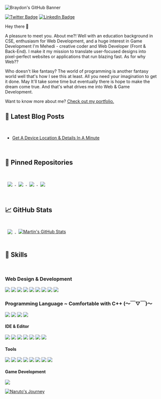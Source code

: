 ![Braydon's GitHub Banner](./assets/mhcover.jpg)


[![Twitter Badge](https://img.shields.io/badge/Medium-Profile-informational?style=flat&logo=medium&logoColor=white&color=1CA2F1)](https://medium.com/@mehediishere)
[![LinkedIn Badge](https://img.shields.io/badge/LinkedIn-Profile-informational?style=flat&logo=linkedin&logoColor=white&color=0D76A8)](https://www.linkedin.com/in/mh-mehedi-hasan/)

Hey there 👋

A pleasure to meet you. About me?! Well with an education background in CSE, enthusiasm for Web Development, and a huge interest in Game Development I'm Mehedi - creative coder and Web Developer (Front & Back-End). I make it my mission to translate user-focused designs into pixel-perfect websites or applications that run blazing fast. As for why Web??

Who doesn't like fantasy? The world of programming is another fantasy world well that's how I see this at least. All you need your imagination to get it done. May It'll take some time but eventually there is hope to make the dream come true. And that's what drives me into Web & Game Development.

Want to know more about me? [Check out my portfolio.](https://mehedihasan.ml/)

## 📝 Latest Blog Posts

<br>

<!-- BLOG-POST-LIST:START -->
- [Get A Device Location & Details In A Minute](https://mehediishere.medium.com/get-a-device-location-details-accurately-in-a-minute-linux-858fa3d5fc97)

<!-- BLOG-POST-LIST:END -->

<br>

## 📌 Pinned Repositories

<br>

<a href="https://github.com/mehediishere/Backend_Web_development">
  <img align="center" style="margin:1rem 0.5rem" src="https://github-readme-stats.vercel.app/api/pin/?username=mehediishere&repo=backend_Web_development&title_color=ffffff&text_color=c9cacc&icon_color=4AB197&bg_color=1A2B34" />
</a>

<a href="https://github.com/mehediishere/Linux">
  <img align="center" style="margin:0.5rem" src="https://github-readme-stats.vercel.app/api/pin/?username=mehediishere&repo=linux&title_color=ffffff&text_color=c9cacc&icon_color=4AB197&bg_color=1A2B34" />
</a>

<a href="https://github.com/mehediishere/Competitive-Programming">
  <img align="center" style="margin:0.5rem" src="https://github-readme-stats.vercel.app/api/pin/?username=mehediishere&repo=Competitive-Programming&title_color=ffffff&text_color=c9cacc&icon_color=4AB197&bg_color=1A2B34" />
</a>

<a href="https://github.com/mehediishere/Data-Mining-_Market-Basket-Analysis">
  <img align="center" style="margin:0.5rem" src="https://github-readme-stats.vercel.app/api/pin/?username=mehediishere&repo=Data-Mining-_Market-Basket-Analysis&title_color=ffffff&text_color=c9cacc&icon_color=4AB197&bg_color=1A2B34" />
</a>

<br>
<br>

## &#x1f4c8; GitHub Stats

<br>

<a href="https://github.com/mehediishere">
  <img align="center" style="margin:0.5rem" src="https://github-readme-stats.vercel.app/api/top-langs/?username=mehediishere&hide=html,css&title_color=ffffff&text_color=c9cacc&icon_color=4AB197&bg_color=1A2B34" />
</a>

<a href="https://github.com/mehediishere">
  <img align="center" style="margin:0.5rem" src="https://github-readme-stats.vercel.app/api?username=mehediishere&show_icons=true&line_height=27&count_private=true&title_color=ffffff&text_color=c9cacc&icon_color=4AB097&bg_color=1A2B34" alt="Martin's GitHub Stats" />
</a>

<br>
<br>

## 💼 Skills

<br />

### Web Design & Development

![](https://img.shields.io/badge/FrontEnd-CSS-informational?style=flat&logo=css3&logoColor=white&color=4AB197)
![](https://img.shields.io/badge/FrontEnd-HTML-informational?style=flat&logo=html5&logoColor=white&color=4AB197)
![](https://img.shields.io/badge/FrontEnd-Bootstrap-informational?style=flat&logo=Bootstrap&logoColor=white&color=4AB197)
![](https://img.shields.io/badge/FrontEnd-JavaScript-informational?style=flat&logo=JavaScript&logoColor=white&color=4AB197)
![](https://img.shields.io/badge/FrontEnd-Jquery-informational?style=flat&logo=Jquery&logoColor=white&color=4AB197)
![](https://img.shields.io/badge/Framework-Vue.js-informational?style=flat&logo=vue-dot-js&logoColor=white&color=4AB197)
![](https://img.shields.io/badge/BackEnd-php-informational?style=flat&logo=php&logoColor=white&color=4AB197)
![](https://img.shields.io/badge/BackEnd-MySQL-informational?style=flat&logo=MySQL&logoColor=white&color=4AB197)
![](https://img.shields.io/badge/FTP-FileZilla-informational?style=flat&logo=filezilla&logoColor=white&color=4AB197)


### Programming Language ~ Comfortable with  C++ (～￣▽￣)～
![](https://img.shields.io/badge/Code-C++-informational?style=flat&logo=c&logoColor=white&color=4AB197)
![](https://img.shields.io/badge/Code-CSharp-informational?style=flat&logo=C-Sharp&logoColor=white&color=4AB197)
![](https://img.shields.io/badge/Code-Java-informational?style=flat&logo=Java&logoColor=white&color=4AB197)
![](https://img.shields.io/badge/Code-Python-informational?style=flat&logo=Python&logoColor=white&color=4AB197)
#### IDE & Editor
![](https://img.shields.io/badge/IDE-ApacheNetBeans-informational?style=flat&logo=Apache-NetBeans-IDE&logoColor=white&color=4AB197) 
![](https://img.shields.io/badge/IDE-CodeBlocks-informational?style=flat&logo=Code-Blocks&logoColor=white&color=4AB197)
![](https://img.shields.io/badge/IDE-VisualStudio-informational?style=flat&logo=visual-studio&logoColor=white&color=4AB197)
![](https://img.shields.io/badge/IDE-Spyder-informational?style=flat&logo=spyder-ide&logoColor=white&color=4AB197)
![](https://img.shields.io/badge/IDE-Jupyter-informational?style=flat&logo=jupyter&logoColor=white&color=4AB197)
![](https://img.shields.io/badge/Editor-VisualStudioCode-informational?style=flat&logo=visual-studio-code&logoColor=white&color=4AB197)
![](https://img.shields.io/badge/Editor-Atom-informational?style=flat&logo=atom&logoColor=white&color=4AB197)

#### Tools

![](https://img.shields.io/badge/OS-Parrot_OS-informational?style=flat&logo=linux&logoColor=white&color=4AB197)
![](https://img.shields.io/badge/OS-Kali_Linux-informational?style=flat&logo=kali-linux&logoColor=white&color=4AB197)
![](https://img.shields.io/badge/Tools-NPM-informational?style=flat&logo=npm&logoColor=white&color=4AB197)
![](https://img.shields.io/badge/Tools-Photoshop-informational?style=flat&logo=Adobe-Photoshop&logoColor=white&color=4AB197)
![](https://img.shields.io/badge/Tools-Bootstrap_Studio-informational?style=flat&logo=bootstrap&logoColor=white&color=4AB197)
![](https://img.shields.io/badge/Tools-Git-informational?style=flat&logo=git&logoColor=white&color=4AB197)
![](https://img.shields.io/badge/Tools-GitHub-informational?style=flat&logo=GitHub&logoColor=white&color=4AB197)
![](https://img.shields.io/badge/VirtualMachine-VMware-informational?style=flat&logo=vmware&logoColor=white&color=4AB197)

#### Game Development

![](https://img.shields.io/badge/Game-Unity_Game_Engine-informational?style=flat&logo=Unity&logoColor=white&color=4AB197)

[![Naruto's Journey](./assets/Naruto'sJourney.gif)](https://youtu.be/VQHGMg2RmG0)

<br>

